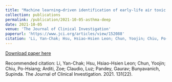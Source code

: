 ```yaml
---
title: "Machine learning–driven identification of early-life air toxic combinations associated with childhood asthma outcomes"
collection: publications
permalink: /publication/2021-10-05-asthma-deep
date: 2021-10-05
venue: 'The Journal of Clinical Investigation'
paperurl: 'https://www.jci.org/articles/view/152088'
citation: 'Li, Yan-Chak; Hsu, Hsiao-Hsien Leon; Chun, Yoojin; Chiu, Po-Hsiang; Arditi, Zoe; Claudio, Luz; Pandey, Gaurav; Bunyavanich, Supinda. The Journal of Clinical Investigation. 2021. 131(22).'
---
```


<a href='https://www.jci.org/articles/view/152088'>Download paper here</a>

Recommended citation: Li, Yan-Chak; Hsu, Hsiao-Hsien Leon; Chun, Yoojin; Chiu, Po-Hsiang; Arditi, Zoe; Claudio, Luz; Pandey, Gaurav; Bunyavanich, Supinda. The Journal of Clinical Investigation. 2021. 131(22).